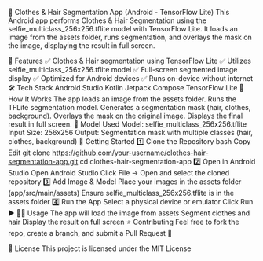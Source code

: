 🎨 Clothes & Hair Segmentation App (Android - TensorFlow Lite)
This Android app performs Clothes & Hair Segmentation using the selfie_multiclass_256x256.tflite model with TensorFlow Lite. It loads an image from the assets folder, runs segmentation, and overlays the mask on the image, displaying the result in full screen.

📸 Features
✅ Clothes & Hair segmentation using TensorFlow Lite
✅ Utilizes selfie_multiclass_256x256.tflite model
✅ Full-screen segmented image display
✅ Optimized for Android devices
✅ Runs on-device without internet
🛠️ Tech Stack
Android Studio
Kotlin
Jetpack Compose
TensorFlow Lite
🚀 How It Works
The app loads an image from the assets folder.
Runs the TFLite segmentation model.
Generates a segmentation mask (hair, clothes, background).
Overlays the mask on the original image.
Displays the final result in full screen.
📁 Model Used
Model: selfie_multiclass_256x256.tflite
Input Size: 256x256
Output: Segmentation mask with multiple classes (hair, clothes, background)
📂 Getting Started
1️⃣ Clone the Repository
bash
Copy
Edit
git clone https://github.com/your-username/clothes-hair-segmentation-app.git
cd clothes-hair-segmentation-app
2️⃣ Open in Android Studio
Open Android Studio
Click File → Open and select the cloned repository
3️⃣ Add Image & Model
Place your images in the assets folder (app/src/main/assets)
Ensure selfie_multiclass_256x256.tflite is in the assets folder
4️⃣ Run the App
Select a physical device or emulator
Click Run ▶️
🧑‍💻 Usage
The app will load the image from assets
Segment clothes and hair
Display the result on full screen
⭐ Contributing
Feel free to fork the repo, create a branch, and submit a Pull Request 🚀

📄 License
This project is licensed under the MIT License

